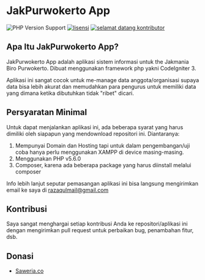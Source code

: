 # JakPurwokerto App

![PHP Version Support](https://img.shields.io/badge/php-v5.6.0-blue)
[![lisensi](https://img.shields.io/badge/lisensi-GPL--3.0-orange.svg?style=flat)](https://github.com/razaqultegar/jakpurwokerto/blob/master/LICENSE)
[![selamat datang kontributor](https://img.shields.io/badge/kontribusi-terbuka-brightgreen.svg?style=flat)](https://github.com/razaqultegar/jakpurwokerto/pulls)
<br>

## Apa Itu JakPurwokerto App?

JakPurwokerto App adalah aplikasi sistem informasi untuk the Jakmania Biro Purwokerto. Dibuat menggunakan framework php yakni CodeIgniter 3.

Aplikasi ini sangat cocok untuk me-manage data anggota/organisasi supaya data bisa lebih akurat dan memudahkan para pengurus untuk memiliki data yang dimana ketika dibutuhkan tidak "ribet" dicari.

## Persyaratan Minimal

Untuk dapat menjalankan aplikasi ini, ada beberapa syarat yang harus dimiliki oleh siapapun yang mendownload repositori ini. Diantaranya:

 1. Mempunyai Domain dan Hosting tapi untuk dalam pengembangan/uji coba hanya perlu menggunakan XAMPP di device masing-masing.
 2. Menggunakan PHP v5.6.0
 3. Composer, karena ada beberapa package yang harus diinstall melalui composer

Info lebih lanjut seputar pemasangan aplikasi ini bisa langsung mengirimkan email ke saya di [razaqulmail@gmail.com](mailto:razaqulmail@gmail.com)

## Kontribusi

Saya sangat menghargai setiap kontribusi Anda ke repositori/aplikasi ini dengan mengirimkan pull request untuk perbaikan bug, penambahan fitur, dsb.

## Donasi
- [Saweria.co](https://saweria.co/donate/razaqultegar)
